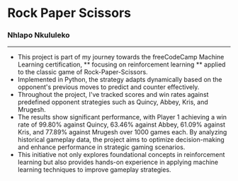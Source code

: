 # Rock Paper Scissors
### Nhlapo Nkululeko
<hr>

- This project is part of my journey towards the freeCodeCamp Machine Learning certification, ** focusing on reinforcement learning ** applied to the classic game of Rock-Paper-Scissors. 
- Implemented in Python, the strategy adapts dynamically based on the opponent's previous moves to predict and counter effectively. 
- Throughout the project, I've tracked scores and win rates against predefined opponent strategies such as Quincy, Abbey, Kris, and Mrugesh. 
- The results show significant performance, with Player 1 achieving a win rate of 99.80% against Quincy, 63.46% against Abbey, 61.09% against Kris, and 77.89% against Mrugesh over 1000 games each. By analyzing historical gameplay data, the project aims to optimize decision-making and enhance performance in strategic gaming scenarios. 
- This initiative not only explores foundational concepts in reinforcement learning but also provides hands-on experience in applying machine learning techniques to improve gameplay strategies.

